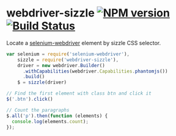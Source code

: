 webdriver-sizzle [![NPM version](https://badge.fury.io/js/webdriver-sizzle.png)](http://badge.fury.io/js/webdriver-sizzle) [![Build Status](https://travis-ci.org/goodeggs/webdriver-sizzle.png)](https://travis-ci.org/goodeggs/webdriver-sizzle)
==============

Locate a [selenium-webdriver](https://npmjs.org/package/selenium-webdriver) element by sizzle CSS selector.

```js
var selenium = require('selenium-webdriver'),
    sizzle = require('webdriver-sizzle'),
    driver = new webdriver.Builder()
      .withCapabilities(webdriver.Capabilities.phantomjs())
      .build()
    $ = sizzle(driver)

// Find the first element with class btn and click it
$('.btn').click()

// Count the paragraphs
$.all('p').then(function (elements) {
  console.log(elements.count);
});

```
